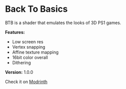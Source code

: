 # Back To Basics

BTB is a shader that emulates the looks of 3D PS1 games.

**Features:**

- Low screen res
- Vertex snapping
- Affine texture mapping
- 16bit color overall
- Dithering

**Version:** 1.0.0

Check it on [Modrinth](https://modrinth.com/shader/btb-back-to-basics)

